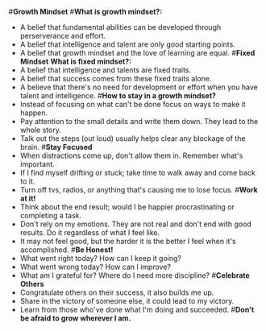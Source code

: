 #**Growth Mindset**
#**What is growth mindset?:**
- A belief that fundamental abilities can be developed through perserverance and effort.
- A belief that intelligence and talent are only good starting points.
- A belief that growth mindset and the love of learning are equal.
#**Fixed Mindset**
**What is fixed mindset?:**
- A belief that intelligence and talents are fixed traits.
- A belief that success comes from these fixed traits alone.
- A believe that there's no need for development or effort when you have talent and intelligence.
#**How to stay in a growth mindset?**
- Instead of focusing on what can't be done focus on ways to make it happen.
- Pay attention to the small details and write them down. They lead to the whole story.
- Talk out the steps (out loud) usually helps clear any blockage of the brain.
#**Stay Focused**
- When distractions come up, don't allow them in. Remember what's important.
- If I find myself drifting or stuck; take time to walk away and come back to it. 
- Turn off tvs, radios, or anything that's causing me to lose focus. 
#**Work at it!**
- Think about the end result; would I be happier procrastinating or completing a task.
- Don't rely on my emotions. They are not real and don't end with good results. Do it regardless of what I feel like.
- It may not feel good, but the harder it is the better I feel when it's accomplished.
#**Be Honest!**
- What went right today? How can I keep it going?
- What went wrong today? How can I improve?
- What am I grateful for? Where do I need more discipline?
#**Celebrate Others**
- Congratulate others on their success, it also builds me up.
- Share in the victory of someone else, it could lead to my victory.
- Learn from those who've done what I'm doing and succeeded.
#**Don't be afraid to grow wherever I am.**
